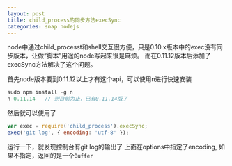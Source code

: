 ```yaml
---
layout: post
title: child_process的同步方法execSync 
categories: snap nodejs
---
```


node中通过child_processt和shell交互很方便，只是0.10.x版本中的exec没有同步版本，让做“脚本”用途的node写起来很是麻烦。
而在0.11.12版本后添加了execSync方法解决了这个问题。

首先node版本要到0.11.12以上才有这个api，可以使用n进行快速安装

```js
sudo npm install -g n
n 0.11.14   // 到目前为止，已有0.11.14版了
```

然后就可以使用了

```js
var exec = require('child_process').execSync;
exec('git log', { encoding: 'utf-8' });
```

运行一下，就发现控制台有git log的输出了 
上面在options中指定了encoding, 如果不指定，返回的是一个`Buffer`

